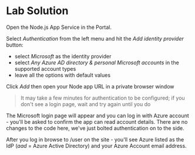 # Lab Solution

Open the Node.js App Service in the Portal.

Select _Authentication_ from the left menu and hit the _Add identity provider_ button:

- select _Microsoft_ as the identity provider
- select _Any Azure AD directory & personal Microsoft accounts_ in the supported account types
- leave all the options with default values

Click _Add_ then open your Node app URL in a private browser window

> It may take a few minutes for authentication to be configured; if you don't see a login page, wait and try again until you do

The Microsoft login page will appear and you can log in with Azure account - you'll be asked to confirm the app can read account details. There are no changes to the code here, we've just bolted authentication on to the side.

After you log in browse to /user on the site - you'll see Azure listed as the IdP (_aad_ = Azure Active Directory) and your Azure Account email address.
